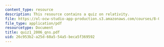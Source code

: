 ```yaml
---
content_type: resource
description: This resource contains a quiz on relativity.
file: https://ol-ocw-studio-app-production.s3.amazonaws.com/courses/8-033-relativity-fall-2006/26c953b2a25d60a554a5beca5f369592_quiz1_2006_qns.pdf
file_type: application/pdf
resourcetype: Document
title: quiz1_2006_qns.pdf
uid: 26c953b2-a25d-60a5-54a5-beca5f369592
---
```

